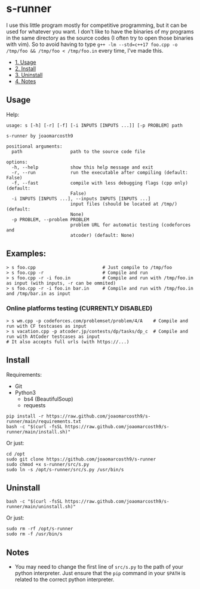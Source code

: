 # s-runner
I use this little program mostly for competitive programming, but it can be used for whatever you want.
I don't like to have the binaries of my programs in the same directory as the source codes (I often try to open those binaries with vim). So to avoid having to type `g++ -lm --std=c++17 foo.cpp -o /tmp/foo && /tmp/foo < /tmp/foo.in` every time, I've made this.

- [1. Usage](#usage)
- [2. Install](#install)
- [3. Uninstall](#uninstall)
- [4. Notes](#notes)

## Usage
Help:
```
usage: s [-h] [-r] [-f] [-i INPUTS [INPUTS ...]] [-p PROBLEM] path

s-runner by joaomarcosth9

positional arguments:
  path                  path to the source code file

options:
  -h, --help            show this help message and exit
  -r, --run             run the executable after compiling (default: False)
  -f, --fast            compile with less debugging flags (cpp only) (default:
                        False)
  -i INPUTS [INPUTS ...], --inputs INPUTS [INPUTS ...]
                        input files (should be located at /tmp/) (default:
                        None)
  -p PROBLEM, --problem PROBLEM
                        problem URL for automatic testing (codeforces and
                        atcoder) (default: None)
```
## Examples:
``` 
> s foo.cpp                         # Just compile to /tmp/foo
> s foo.cpp -r                      # Compile and run
> s foo.cpp -r -i foo.in            # Compile and run with /tmp/foo.in as input (with inputs, -r can be ommited)
> s foo.cpp -r -i foo.in bar.in     # Compile and run with /tmp/foo.in and /tmp/bar.in as input
```
### Online platforms testing (CURRENTLY DISABLED)
```
> s wm.cpp -p codeforces.com/problemset/problem/4/A    # Compile and run with CF testcases as input
> s vacation.cpp -p atcoder.jp/contests/dp/tasks/dp_c  # Compile and run with AtCoder testcases as input
# It also accepts full urls (with https://...) 
```
## Install
Requirements:
- Git
- Python3
  - bs4 (BeautifulSoup)
  - requests
```
pip install -r https://raw.github.com/joaomarcosth9/s-runner/main/requirements.txt
bash -c "$(curl -fsSL https://raw.github.com/joaomarcosth9/s-runner/main/install.sh)"
```
Or just:
```
cd /opt
sudo git clone https://github.com/joaomarcosth9/s-runner
sudo chmod +x s-runner/src/s.py
sudo ln -s /opt/s-runner/src/s.py /usr/bin/s
```

## Uninstall
```
bash -c "$(curl -fsSL https://raw.github.com/joaomarcosth9/s-runner/main/uninstall.sh)"
```
Or just:
```
sudo rm -rf /opt/s-runner
sudo rm -f /usr/bin/s
```

## Notes
- You may need to change the first line of `src/s.py` to the path of your python interpreter. Just ensure that the `pip` command in your `$PATH` is related to the correct python interpreter.
